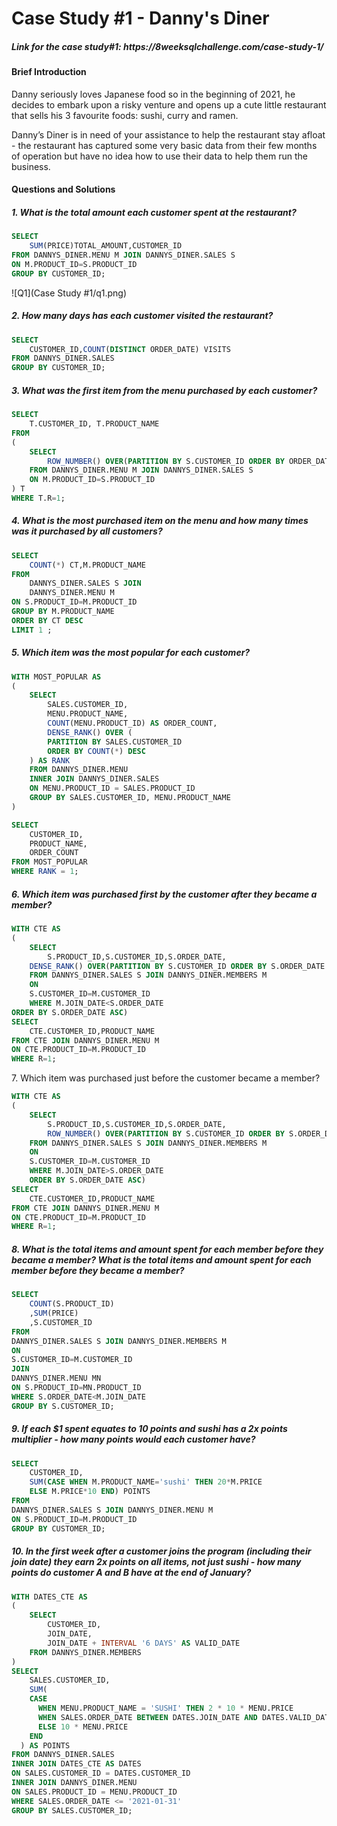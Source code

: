 <h1>Case Study #1 - Danny's Diner</h1>

<h5> Link for the case study#1: https://8weeksqlchallenge.com/case-study-1/ </h5>

<h4>Brief Introduction</h4>
Danny seriously loves Japanese food so in the beginning of 2021, he decides to embark upon a risky venture and opens up a cute little restaurant that sells his 3 favourite foods: sushi, curry and ramen.

Danny’s Diner is in need of your assistance to help the restaurant stay afloat - the restaurant has captured some very basic data from their few months of operation but have no idea how to use their data to help them run the business.

<h4><h4>Questions and Solutions</h4></h4>

<h5>1. What is the total amount each customer spent at the restaurant?</h5>

```sql
SELECT 
    SUM(PRICE)TOTAL_AMOUNT,CUSTOMER_ID
FROM DANNYS_DINER.MENU M JOIN DANNYS_DINER.SALES S
ON M.PRODUCT_ID=S.PRODUCT_ID
GROUP BY CUSTOMER_ID;
```
![Q1](Case Study #1/q1.png)

<h5>2. How many days has each customer visited the restaurant?</h5>

```sql
SELECT
    CUSTOMER_ID,COUNT(DISTINCT ORDER_DATE) VISITS
FROM DANNYS_DINER.SALES
GROUP BY CUSTOMER_ID;
```

<h5>3. What was the first item from the menu purchased by each customer?</h5>

```sql
SELECT  
    T.CUSTOMER_ID, T.PRODUCT_NAME
FROM
(
    SELECT
        ROW_NUMBER() OVER(PARTITION BY S.CUSTOMER_ID ORDER BY ORDER_DATE) R,PRODUCT_NAME, CUSTOMER_ID
    FROM DANNYS_DINER.MENU M JOIN DANNYS_DINER.SALES S
    ON M.PRODUCT_ID=S.PRODUCT_ID
) T
WHERE T.R=1;
```

<h5>4. What is the most purchased item on the menu and how many times was it purchased by all customers?</h5>

```sql
SELECT 
  	COUNT(*) CT,M.PRODUCT_NAME
FROM
	DANNYS_DINER.SALES S JOIN
 	DANNYS_DINER.MENU M
ON S.PRODUCT_ID=M.PRODUCT_ID
GROUP BY M.PRODUCT_NAME
ORDER BY CT DESC
LIMIT 1 ;
```

<h5>5. Which item was the most popular for each customer?</h5>

```sql
WITH MOST_POPULAR AS 
(
    SELECT 
        SALES.CUSTOMER_ID, 
        MENU.PRODUCT_NAME, 
        COUNT(MENU.PRODUCT_ID) AS ORDER_COUNT,
        DENSE_RANK() OVER (
        PARTITION BY SALES.CUSTOMER_ID 
        ORDER BY COUNT(*) DESC
    ) AS RANK
    FROM DANNYS_DINER.MENU
    INNER JOIN DANNYS_DINER.SALES
    ON MENU.PRODUCT_ID = SALES.PRODUCT_ID
    GROUP BY SALES.CUSTOMER_ID, MENU.PRODUCT_NAME
)

SELECT 
    CUSTOMER_ID, 
    PRODUCT_NAME, 
    ORDER_COUNT
FROM MOST_POPULAR 
WHERE RANK = 1;
```

<h5>6. Which item was purchased first by the customer after they became a member?</h5>

```sql
WITH CTE AS
(
    SELECT
        S.PRODUCT_ID,S.CUSTOMER_ID,S.ORDER_DATE,
    DENSE_RANK() OVER(PARTITION BY S.CUSTOMER_ID ORDER BY S.ORDER_DATE ASC) AS R
    FROM DANNYS_DINER.SALES S JOIN DANNYS_DINER.MEMBERS M
    ON
    S.CUSTOMER_ID=M.CUSTOMER_ID
    WHERE M.JOIN_DATE<S.ORDER_DATE
ORDER BY S.ORDER_DATE ASC)
SELECT 
    CTE.CUSTOMER_ID,PRODUCT_NAME
FROM CTE JOIN DANNYS_DINER.MENU M 
ON CTE.PRODUCT_ID=M.PRODUCT_ID
WHERE R=1;
```

</h5>7. Which item was purchased just before the customer became a member?</h5>

```sql
WITH CTE AS
(
    SELECT
        S.PRODUCT_ID,S.CUSTOMER_ID,S.ORDER_DATE,
        ROW_NUMBER() OVER(PARTITION BY S.CUSTOMER_ID ORDER BY S.ORDER_DATE DESC) AS R
    FROM DANNYS_DINER.SALES S JOIN DANNYS_DINER.MEMBERS M
    ON
    S.CUSTOMER_ID=M.CUSTOMER_ID
    WHERE M.JOIN_DATE>S.ORDER_DATE
    ORDER BY S.ORDER_DATE ASC)
SELECT 
    CTE.CUSTOMER_ID,PRODUCT_NAME
FROM CTE JOIN DANNYS_DINER.MENU M 
ON CTE.PRODUCT_ID=M.PRODUCT_ID
WHERE R=1;
```

<h5>8. What is the total items and amount spent for each member before they became a member?
What is the total items and amount spent for each member before they became a member?</h5>

```sql
SELECT 
    COUNT(S.PRODUCT_ID)
    ,SUM(PRICE)
    ,S.CUSTOMER_ID
FROM
DANNYS_DINER.SALES S JOIN DANNYS_DINER.MEMBERS M
ON
S.CUSTOMER_ID=M.CUSTOMER_ID
JOIN 
DANNYS_DINER.MENU MN
ON S.PRODUCT_ID=MN.PRODUCT_ID
WHERE S.ORDER_DATE<M.JOIN_DATE
GROUP BY S.CUSTOMER_ID;
```

<h5>9.  If each $1 spent equates to 10 points and sushi has a 2x points multiplier - how many points would each customer have?
</h5>

```sql
SELECT
    CUSTOMER_ID,
    SUM(CASE WHEN M.PRODUCT_NAME='sushi' THEN 20*M.PRICE    
    ELSE M.PRICE*10 END) POINTS
FROM
DANNYS_DINER.SALES S JOIN DANNYS_DINER.MENU M
ON S.PRODUCT_ID=M.PRODUCT_ID
GROUP BY CUSTOMER_ID;
```

<h5>10. In the first week after a customer joins the program (including their join date) they earn 2x points on all items, not just sushi - how many points do customer A and B have at the end of January?
</h5>

```sql
WITH DATES_CTE AS 
(
    SELECT 
        CUSTOMER_ID, 
        JOIN_DATE, 
        JOIN_DATE + INTERVAL '6 DAYS' AS VALID_DATE
    FROM DANNYS_DINER.MEMBERS
)
SELECT 
    SALES.CUSTOMER_ID, 
    SUM(
    CASE
      WHEN MENU.PRODUCT_NAME = 'SUSHI' THEN 2 * 10 * MENU.PRICE
      WHEN SALES.ORDER_DATE BETWEEN DATES.JOIN_DATE AND DATES.VALID_DATE THEN 2 * 10 * MENU.PRICE
      ELSE 10 * MENU.PRICE 
    END
  ) AS POINTS
FROM DANNYS_DINER.SALES
INNER JOIN DATES_CTE AS DATES
ON SALES.CUSTOMER_ID = DATES.CUSTOMER_ID
INNER JOIN DANNYS_DINER.MENU
ON SALES.PRODUCT_ID = MENU.PRODUCT_ID
WHERE SALES.ORDER_DATE <= '2021-01-31'
GROUP BY SALES.CUSTOMER_ID;
```
